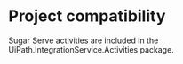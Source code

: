 ﻿# Project compatibility

Sugar Serve activities are included in the
            UiPath.IntegrationService.Activities package.




|  |
| ---
